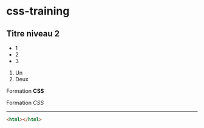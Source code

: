 # css-training 

## Titre niveau 2 

 + 1
 + 2
 + 3 

 1. Un 
 2. Deux 

 Formation **CSS** 

 Formation *CSS* 

 ___ 

 ```html 
 <html></html> 
 ```

